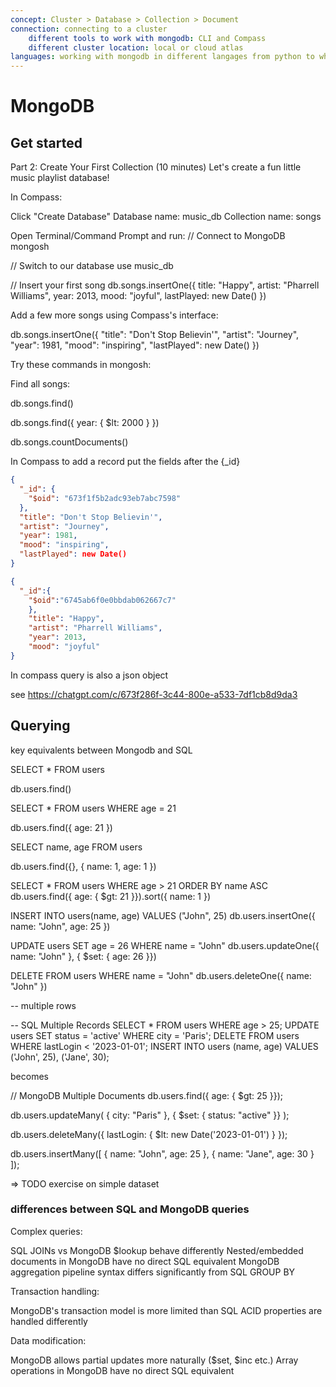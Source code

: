 ```yaml
---
concept: Cluster > Database > Collection > Document
connection: connecting to a cluster
    different tools to work with mongodb: CLI and Compass
    different cluster location: local or cloud atlas
languages: working with mongodb in different langages from python to whatever
---
```


# MongoDB



## Get started

Part 2: Create Your First Collection (10 minutes)
Let's create a fun little music playlist database!

In Compass:

Click "Create Database"
Database name: music_db
Collection name: songs

Open Terminal/Command Prompt and run:
// Connect to MongoDB
mongosh

// Switch to our database
use music_db

// Insert your first song
db.songs.insertOne({
    title: "Happy",
    artist: "Pharrell Williams",
    year: 2013,
    mood: "joyful",
    lastPlayed: new Date()
})

Add a few more songs using Compass's interface:

db.songs.insertOne({
    "title": "Don't Stop Believin'",
    "artist": "Journey",
    "year": 1981,
    "mood": "inspiring",
    "lastPlayed": new Date()
})

Try these commands in mongosh:

Find all songs:

db.songs.find()

db.songs.find({ year: { $lt: 2000 } })

db.songs.countDocuments()

In Compass to add a record put the fields after the {_id}

```json
{
  "_id": {
    "$oid": "673f1f5b2adc93eb7abc7598"
  },
  "title": "Don't Stop Believin'",
  "artist": "Journey",
  "year": 1981,
  "mood": "inspiring",
  "lastPlayed": new Date()
}
```

```json
{
  "_id":{
    "$oid":"6745ab6f0e0bbdab062667c7"
    },
    "title": "Happy",
    "artist": "Pharrell Williams",
    "year": 2013,
    "mood": "joyful"
}
```

In compass query is also a json object


see <https://chatgpt.com/c/673f286f-3c44-800e-a533-7df1cb8d9da3>

## Querying

key equivalents between Mongodb and SQL

SELECT * FROM users

db.users.find()

SELECT * FROM users WHERE age = 21

db.users.find({ age: 21 })

SELECT name, age FROM users

db.users.find({}, { name: 1, age: 1 })

SELECT * FROM users WHERE age > 21 ORDER BY name ASC
db.users.find({ age: { $gt: 21 }}).sort({ name: 1 })

INSERT INTO users(name, age) VALUES ("John", 25)
db.users.insertOne({ name: "John", age: 25 })

UPDATE users SET age = 26 WHERE name = "John"
db.users.updateOne({ name: "John" }, { $set: { age: 26 }})

DELETE FROM users WHERE name = "John"
db.users.deleteOne({ name: "John" })

-- multiple rows

-- SQL Multiple Records
SELECT * FROM users WHERE age > 25;
UPDATE users SET status = 'active' WHERE city = 'Paris';
DELETE FROM users WHERE lastLogin < '2023-01-01';
INSERT INTO users (name, age) VALUES ('John', 25), ('Jane', 30);

becomes

// MongoDB Multiple Documents
db.users.find({ age: { $gt: 25 }});

db.users.updateMany(
  { city: "Paris" },
  { $set: { status: "active" }}
);

db.users.deleteMany({
  lastLogin: { $lt: new Date('2023-01-01') }
});

db.users.insertMany([
  { name: "John", age: 25 },
  { name: "Jane", age: 30 }
]);

=> TODO exercise on simple dataset

### differences between SQL and MongoDB queries

Complex queries:

SQL JOINs vs MongoDB $lookup behave differently
Nested/embedded documents in MongoDB have no direct SQL equivalent
MongoDB aggregation pipeline syntax differs significantly from SQL GROUP BY

Transaction handling:

MongoDB's transaction model is more limited than SQL
ACID properties are handled differently

Data modification:

MongoDB allows partial updates more naturally ($set, $inc etc.)
Array operations in MongoDB have no direct SQL equivalent
